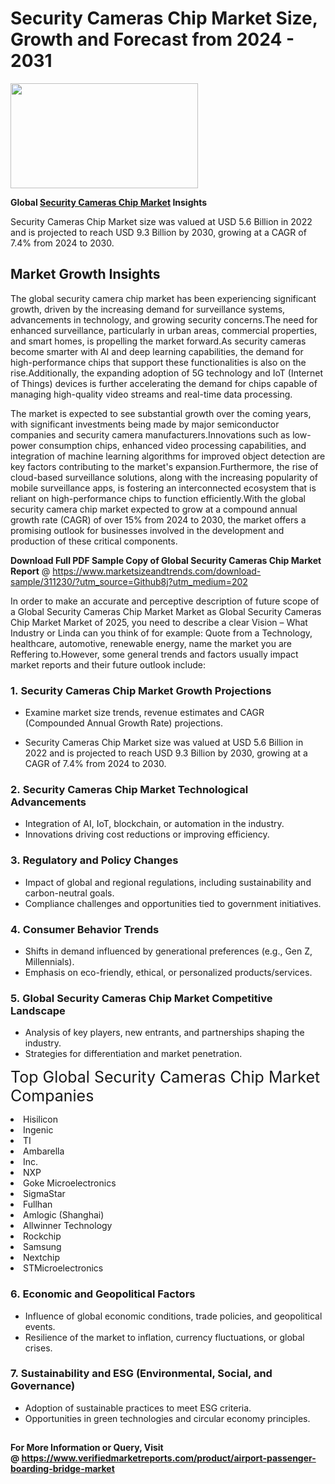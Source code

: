 <H1>Security Cameras Chip Market Size, Growth and Forecast from 2024 - 2031</H1><img class="aligncenter size-medium wp-image-584254" src="https://thirdeyenews.in/wp-content/uploads/2024/09/Global-Market-Research-300x168.jpeg" alt="" width="300" height="168" /><p><strong>Global&nbsp;<a href="https://www.marketsizeandtrends.com/download-sample/311230/?utm_source=Github8j?utm_medium=202">Security Cameras Chip Market</a> Insights</strong></p><p>Security Cameras Chip Market size was valued at USD 5.6 Billion in 2022 and is projected to reach USD 9.3 Billion by 2030, growing at a CAGR of 7.4% from 2024 to 2030.</p><p><h2>Market Growth Insights</h2> <p>The global security camera chip market has been experiencing significant growth, driven by the increasing demand for surveillance systems, advancements in technology, and growing security concerns.The need for enhanced surveillance, particularly in urban areas, commercial properties, and smart homes, is propelling the market forward.As security cameras become smarter with AI and deep learning capabilities, the demand for high-performance chips that support these functionalities is also on the rise.Additionally, the expanding adoption of 5G technology and IoT (Internet of Things) devices is further accelerating the demand for chips capable of managing high-quality video streams and real-time data processing.</p> <p>The market is expected to see substantial growth over the coming years, with significant investments being made by major semiconductor companies and security camera manufacturers.Innovations such as low-power consumption chips, enhanced video processing capabilities, and integration of machine learning algorithms for improved object detection are key factors contributing to the market's expansion.Furthermore, the rise of cloud-based surveillance solutions, along with the increasing popularity of mobile surveillance apps, is fostering an interconnected ecosystem that is reliant on high-performance chips to function efficiently.With the global security camera chip market expected to grow at a compound annual growth rate (CAGR) of over 15% from 2024 to 2030, the market offers a promising outlook for businesses involved in the development and production of these critical components.</p> <p><span class=""><strong>Download Full PDF Sample Copy of Global Security Cameras Chip Market Report</strong> @ <a href="https://www.marketsizeandtrends.com/download-sample/311230/?utm_source=Github8j?utm_medium=202" target="_blank">https://www.marketsizeandtrends.com/download-sample/311230/?utm_source=Github8j?utm_medium=202</a></span></p><p>In order to make an accurate and perceptive description of future scope of a Global&nbsp;Security Cameras Chip Market Market as Global&nbsp;Security Cameras Chip Market Market of 2025, you need to describe a clear Vision &ndash; What Industry or Linda can you think of for example: Quote from a Technology, healthcare, automotive, renewable energy, name the market you are Reffering to.However, some general trends and factors usually impact market reports and their future outlook include:</p><h3>1.&nbsp;<strong>Security Cameras Chip Market Growth Projections</strong></h3><ul><li>Examine market size trends, revenue estimates and CAGR (Compounded Annual Growth Rate) projections.</li><li><p>Security Cameras Chip Market size was valued at USD 5.6 Billion in 2022 and is projected to reach USD 9.3 Billion by 2030, growing at a CAGR of 7.4% from 2024 to 2030.</p></li></ul><h3>2.&nbsp;<strong>Security Cameras Chip Market Technological Advancements</strong></h3><ul><li>Integration of AI, IoT, blockchain, or automation in the industry.</li><li>Innovations driving cost reductions or improving efficiency.</li></ul><h3>3.&nbsp;<strong>Regulatory and Policy Changes</strong></h3><ul><li>Impact of global and regional regulations, including sustainability and carbon-neutral goals.</li><li>Compliance challenges and opportunities tied to government initiatives.</li></ul><h3>4.&nbsp;<strong>Consumer Behavior Trends</strong></h3><ul><li>Shifts in demand influenced by generational preferences (e.g., Gen Z, Millennials).</li><li>Emphasis on eco-friendly, ethical, or personalized products/services.</li></ul><h3>5.&nbsp;<strong>Global Security Cameras Chip Market Competitive Landscape</strong></h3><ul><li>Analysis of key players, new entrants, and partnerships shaping the industry.</li><li>Strategies for differentiation and market penetration.</li></ul><p data-pm-slice="1 1 []"><span style="color: inherit; font-family: inherit; font-size: 25px;">Top Global Security Cameras Chip Market Companies</span></p><div class="" data-test-id=""><p><li>Hisilicon</li><li> Ingenic</li><li> TI</li><li> Ambarella</li><li> Inc.</li><li> NXP</li><li> Goke Microelectronics</li><li> SigmaStar</li><li> Fullhan</li><li> Amlogic (Shanghai)</li><li> Allwinner Technology</li><li> Rockchip</li><li> Samsung</li><li> Nextchip</li><li> STMicroelectronics</li></p></div><h3>6.&nbsp;<strong>Economic and Geopolitical Factors</strong></h3><ul><li>Influence of global economic conditions, trade policies, and geopolitical events.</li><li>Resilience of the market to inflation, currency fluctuations, or global crises.</li></ul><h3>7.&nbsp;<strong>Sustainability and ESG (Environmental, Social, and Governance)</strong></h3><ul><li>Adoption of sustainable practices to meet ESG criteria.</li><li>Opportunities in green technologies and circular economy principles.</li></ul><h2><strong style="font-size: 14px;">For More Information or Query, Visit @&nbsp;</strong><a style="background-color: #ffffff; font-size: 14px;" href="https://www.marketsizeandtrends.com/report/security-cameras-chip-market/" target="_blank">https://www.verifiedmarketreports.com/product/airport-passenger-boarding-bridge-market</a></h2>